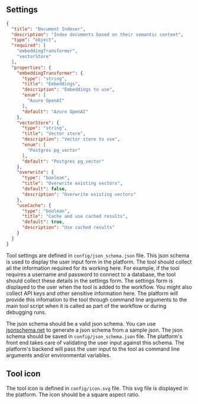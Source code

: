 ## Settings

```json
{
  "title": "Document Indexer",
  "description": "Index documents based on their semantic content",
  "type": "object",
  "required": [
    "embeddingTransformer",
    "vectorStore"
  ],
  "properties": {
    "embeddingTransformer": {
      "type": "string",
      "title": "Embeddings",
      "description": "Embeddings to use",
      "enum": [
        "Azure OpenAI"
      ],
      "default": "Azure OpenAI"
    },
    "vectorStore": {
      "type": "string",
      "title": "Vector store",
      "description": "Vector store to use",
      "enum": [
        "Postgres pg_vector"
      ],
      "default": "Postgres pg_vector"
    },
    "overwrite": {
      "type": "boolean",
      "title": "Overwrite existing vectors",
      "default": false,
      "description": "Overwrite existing vectors"
    },
    "useCache": {
      "type": "boolean",
      "title": "Cache and use cached results",
      "default": true,
      "description": "Use cached results"
    }
  }
}
```

Tool settings are defined in `config/json_schema.json` file. This json schema is used to display the user input form in the platform. The tool should collect all the information required for its working here. For example, if the tool requires a username and password to connect to a database, the tool should collect these details in the settings form. The settings form is displayed to the user when the tool is added to the workflow. You might also collect API keys and other sensitive information here. The platform will provide this infomation to the tool through command line arguments to the main tool script when it is called as part of the workflow or during debugging runs.

The json schema should be a valid json schema. You can use [jsonschema.net](https://jsonschema.net/) to generate a json schema from a sample json. The json schema should be saved in `config/json_schema.json` file. The platform's front end takes care of validating the user input against this schema. The  platform's backend will pass the user input to the tool as command line arguments and/or environmental variables.

## Tool icon

The tool icon is defined in `config/icon.svg` file. This svg file is displayed in the platform. The icon should be a
square aspect ratio.
